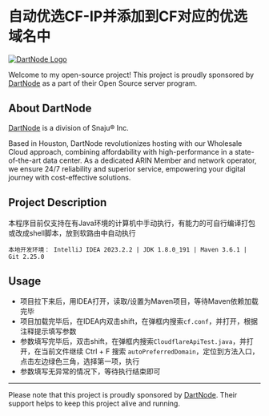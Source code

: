 # 自动优选CF-IP并添加到CF对应的优选域名中

[![DartNode Logo](https://app.dartnode.com/assets/dash/images/brand/favicon2.png)](https://dartnode.com/)

Welcome to my open-source project! This project is proudly sponsored by [DartNode](https://dartnode.com/) as a part of their Open Source server program.

## About DartNode

[DartNode](https://dartnode.com/) is a division of Snaju® Inc.

Based in Houston, DartNode revolutionizes hosting with our Wholesale Cloud approach, combining affordability with high-performance in a state-of-the-art data center. As a dedicated ARIN Member and network operator, we ensure 24/7 reliability and superior service, empowering your digital journey with cost-effective solutions.

## Project Description

本程序目前仅支持在有Java环境的计算机中手动执行，有能力的可自行编译打包或改成shell脚本，放到软路由中自动执行

```
本地开发环境： IntelliJ IDEA 2023.2.2 | JDK 1.8.0_191 | Maven 3.6.1 | Git 2.25.0
```

## Usage

- 项目拉下来后，用IDEA打开，读取/设置为Maven项目，等待Maven依赖加载完毕
- 项目加载完毕后，在IDEA内双击shift，在弹框内搜索`cf.conf`，并打开，根据注释提示填写参数
- 参数填写完毕后，双击shift，在弹框内搜索`CloudflareApiTest.java`，并打开，在当前文件继续 Ctrl + F
  搜索 `autoPreferredDomain`，定位到方法入口，点击左边绿色三角，选择第一项，执行
- 参数填写无异常的情况下，等待执行结束即可

---

Please note that this project is proudly sponsored by [DartNode](https://dartnode.com/). Their support helps to keep this project alive and running.
